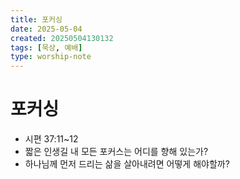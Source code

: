 ```yaml
---
title: 포커싱
date: 2025-05-04
created: 20250504130132
tags: [묵상, 예배]
type: worship-note
---
```


# 포커싱
* 시편 37:11~12
* 짧은 인생길 내 모든 포커스는 어디를 향해 있는가?
* 하나님께 먼저 드리는 삶을 살아내려면 어떻게 해야할까?